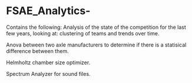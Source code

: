 # FSAE_Analytics-
Contains the following: 
Analysis of the state of the competition for the last few years, looking at: clustering of teams and trends over time. 

Anova between two axle manufacturers to determine if there is a statisical difference between them.	

Helmholtz chamber size optimizer.	

Spectrum Analyzer for sound files. 
